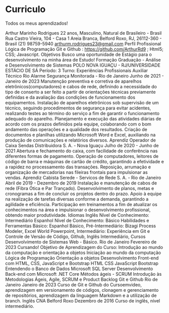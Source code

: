 # Curriculo
 Todos os meus aprendizados!

Arthur Marinho Rodrigues
22 anos, Masculino, Natural de Brasileiro - Brasil
Rua Castro Vieira, 104 - Casa 1 Areia Branca, Belford Roxo, RJ, 26112-360 - Brasil
(21) 98759-5940
arthurm.rodrigues23@gmail.com
Perfil Profissional
Lógica de Programação Git e Github : https://github.com/ArthurRd9 ; Html5; CSS; Javascript.
Objetivos
Busco uma oportunidade de Estágio para o desenvolvimento na minha área de Estudo!
Formação
Graduação - Análise e Desenvolvimento de Sistemas
POLO NOVA IGUAÇU - RJ/UNIVERSIDADE ESTÁCIO DE SÁ
Período: 3
Turno:
Experiências Profissionais
Auxiliar Técnico
Rio Alarme Segurança Monitorada - Rio de Janeiro
Junho de 2021 - Janeiro de 2023
Manutenção preventiva e corretiva de aparelhos eletrônicos(computadores) e cabos de rede, definindo a necessidade do
tipo de conserto a ser feito a partir de orientações técnicas previamente definidas e da avaliação das condições de
funcionamento dos equipamentos. Instalação de aparelhos eletrônicos sob supervisão de um técnico, seguindo
procedimentos de segurança para evitar acidentes, realizando testes ao término do serviço a fim de garantir o
funcionamento adequado do aparelho. Planejamento e execução das atividades diárias de acordo com os prazos
definidos pela equipe, colaborando com o bom andamento das operações e a qualidade dos resultados. Criação de
documentos e planilhas utilizando Microsoft Word e Excel, auxiliando na produção de comunicações e relatórios
diversos.
Aprendiz Operador de Caixa
Sendas Distribuidora S. A. - Nova Iguaçu
Julho de 2020 - Junho de 2021
Abertura e fechamento do caixa, com facilidade de conferência nas diferentes formas de pagamento. Operação de
computadores, leitores de código de barra e máquinas de cartão de crédito, garantindo a efetividade e a rapidez no
processamento das transações. Reposição, arrumação e organização de mercadorias nas fileiras frontais para
impulsionar as vendas.
Aprendiz Cabista
Serede - Servicos de Rede S. A. - Rio de Janeiro
Abril de 2019 - Dezembro de 2019
Instalação e manutenção de cabos de rede (Fibra Ótica e Par Trançado). Desenvolvimento de planos, metas e
cronogramas a fim de concluir os projetos dentro do prazo. Apoio à equipe na realização de tarefas diversas conforme a
demanda, garantindo a agilidade e eficiência. Participação em treinamentos a fim de atualizar os conhecimentos na área
e impulsionar o desenvolvimento profissional, obtendo maior produtividade.
Idiomas
Inglês
Nível de Conhecimento: Intermediário
Espanhol
Nível de Conhecimento: Básico
Habilidades e Ferramentas
Básico:
Espanhol Básico,
Pré-Intermediário:
Bizagi Process Modeler, Excel World Powerpoint,
Intermediário:
Experiência em Git e Controle de Versão de Código, Github, Inglês Intermediário,
Cursos
Desenvolvimento de Sistemas Web - Básico.
Rio de Janeiro
Fevereiro de 2023
Cursando! Objetivo de Aprendizagem do Curso: Introdução ao mundo da computação e orientação a objetos Iniciação
ao mundo da computação Lógica de Programação Orientação a objetos Desenvolvimento Front-end com HTML, CSS,
JavaScript e Bootstrap HTML CSS JavaScript Bootstrap Entendendo o Banco de Dados Microsoft SQL Server
Desenvolvimento Back-end com Microsoft .NET Core Métodos ágeis - SCRUM Introdução às Metodologias Ágeis,
Agile, SCRUM e Product Backlog
Git e Github
Rio de Janeiro
Janeiro de 2023
Curso de Git e Github do Cursoemvideo, aprendizagem em versionamento de códigos, clonagem e gerenciamento de
repositórios, aprendizagem da linguagem Markdown e a utilização de branch.
Inglês CNA
Belford Roxo
Dezembro de 2016
Curso de inglês, nível intermediário.